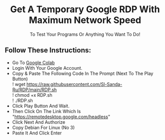 <h1 align="center">Get A Temporary Google RDP With Maximum Network Speed</h1>
<p align="center">To Test Your Programs Or Anything You Want To Do!</p>

## Follow These Instructions:
- Go To <a href="https://colab.research.google.com/#create=true">Google Colab</a>
- Login With Your Google Account.
- Copy & Paste The Following Code In The Prompt (Next To The Play Button)<br>! wget https://raw.githubusercontent.com/Sl-Sanda-Ru/RDP/main/RDP.sh<br>! chmod +x RDP.sh<br>! ./RDP.sh
- Click Play Button And Wait.
- Then Click On The Link Which Is "https://remotedesktop.google.com/headless"
- Click Next And Authorize
- Copy Debian For Linux (No 3)
- Paste It And Click Enter
